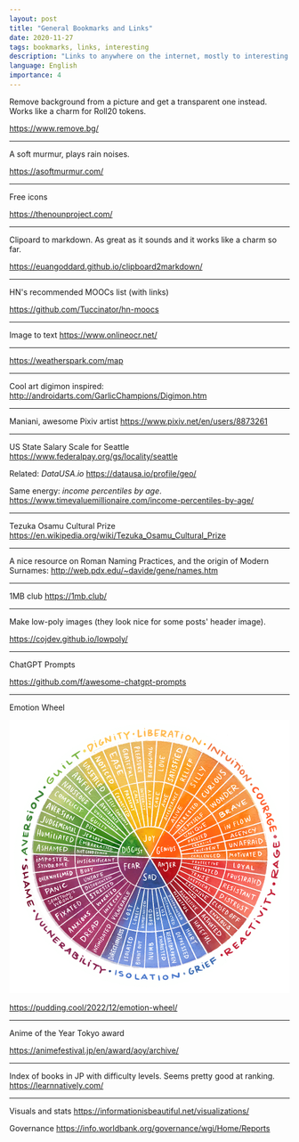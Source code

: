 ```yaml
---
layout: post
title: "General Bookmarks and Links"
date: 2020-11-27
tags: bookmarks, links, interesting
description: "Links to anywhere on the internet, mostly to interesting tools or content that isn't exactly a post"
language: English
importance: 4
---
```


Remove background from a picture and get a transparent one instead. Works like a charm for Roll20 tokens.

<https://www.remove.bg/>

---

A soft murmur, plays rain noises.

<https://asoftmurmur.com/>

---

Free icons

<https://thenounproject.com/>

---
Clipoard to markdown. As great as it sounds and it works like a charm so far.

<https://euangoddard.github.io/clipboard2markdown/>

---
HN's recommended MOOCs list (with links)

<https://github.com/Tuccinator/hn-moocs>

---
Image to text
<https://www.onlineocr.net/>

---
<https://weatherspark.com/map> 

---
Cool art digimon inspired:
<http://androidarts.com/GarlicChampions/Digimon.htm>

---
Maniani, awesome Pixiv artist
<https://www.pixiv.net/en/users/8873261>

---
US State Salary Scale for Seattle
<https://www.federalpay.org/gs/locality/seattle>

Related: _DataUSA.io_
<https://datausa.io/profile/geo/>

Same energy: _income percentiles by age_.
<https://www.timevaluemillionaire.com/income-percentiles-by-age/>

---
Tezuka Osamu Cultural Prize
<https://en.wikipedia.org/wiki/Tezuka_Osamu_Cultural_Prize>

---
A nice resource on Roman Naming Practices, and the origin of Modern Surnames: 
<http://web.pdx.edu/~davide/gene/names.htm>

---
1MB club
<https://1mb.club/>

---
Make low-poly images (they look nice for some posts' header image).

<https://cojdev.github.io/lowpoly/>

---
ChatGPT Prompts

<https://github.com/f/awesome-chatgpt-prompts>

---
Emotion Wheel

![](/resources/final_emotion_wheel-lg.png)

<https://pudding.cool/2022/12/emotion-wheel/> 

---
Anime of the Year Tokyo award

<https://animefestival.jp/en/award/aoy/archive/> 

---
Index of books in JP with difficulty levels. Seems pretty good at ranking.
<https://learnnatively.com/>

---
Visuals and stats
<https://informationisbeautiful.net/visualizations/>

Governance
<https://info.worldbank.org/governance/wgi/Home/Reports>